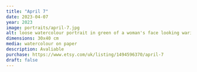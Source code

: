 ```yaml
---
title: "April 7"
date: 2023-04-07
year: 2023
image: portraits/april-7.jpg
alt: loose watercolour portrait in green of a woman's face looking warily to the right, with strong lighting coming from the left
dimensions: 30x40 cm
media: watercolour on paper
description: Avaliable
purchase: https://www.etsy.com/uk/listing/1494596370/april-7
draft: false
---
```

